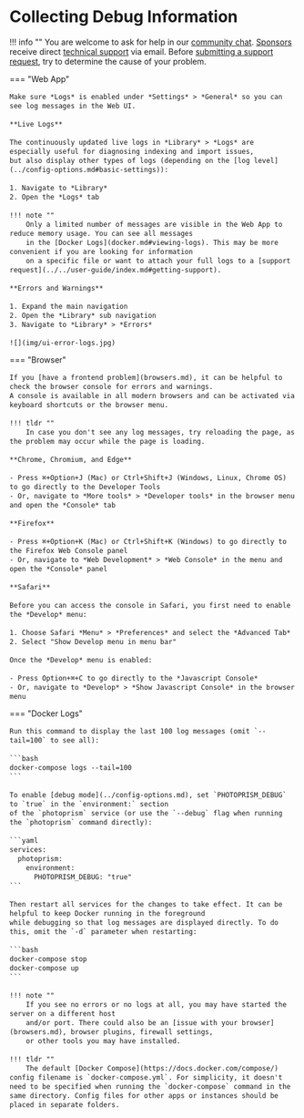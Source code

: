 # Collecting Debug Information

!!! info ""
    You are welcome to ask for help in our [community chat](https://gitter.im/browseyourlife/community).
    [Sponsors](../../funding.md) receive direct [technical support](https://photoprism.app/contact) via email.
    Before [submitting a support request](../../user-guide/index.md#getting-support), try to determine the cause of your problem.

=== "Web App"

    Make sure *Logs* is enabled under *Settings* > *General* so you can see log messages in the Web UI.

    **Live Logs**

    The continuously updated live logs in *Library* > *Logs* are especially useful for diagnosing indexing and import issues,
    but also display other types of logs (depending on the [log level](../config-options.md#basic-settings)):

    1. Navigate to *Library*
    2. Open the *Logs* tab
   
    !!! note ""
        Only a limited number of messages are visible in the Web App to reduce memory usage. You can see all messages
        in the [Docker Logs](docker.md#viewing-logs). This may be more convenient if you are looking for information
        on a specific file or want to attach your full logs to a [support request](../../user-guide/index.md#getting-support).

    **Errors and Warnings**

    1. Expand the main navigation
    2. Open the *Library* sub navigation
    3. Navigate to *Library* > *Errors*

    ![](img/ui-error-logs.jpg)

=== "Browser"
    
    If you [have a frontend problem](browsers.md), it can be helpful to check the browser console for errors and warnings.
    A console is available in all modern browsers and can be activated via keyboard shortcuts or the browser menu.
    
    !!! tldr ""
        In case you don't see any log messages, try reloading the page, as the problem may occur while the page is loading.
    
    **Chrome, Chromium, and Edge**

    - Press ⌘+Option+J (Mac) or Ctrl+Shift+J (Windows, Linux, Chrome OS) to go directly to the Developer Tools
    - Or, navigate to *More tools* > *Developer tools* in the browser menu and open the *Console* tab

    **Firefox**

    - Press ⌘+Option+K (Mac) or Ctrl+Shift+K (Windows) to go directly to the Firefox Web Console panel
    - Or, navigate to *Web Development* > *Web Console* in the menu and open the *Console* panel

    **Safari**

    Before you can access the console in Safari, you first need to enable the *Develop* menu:

    1. Choose Safari *Menu* > *Preferences* and select the *Advanced Tab*
    2. Select "Show Develop menu in menu bar"

    Once the *Develop* menu is enabled:

    - Press Option+⌘+C to go directly to the *Javascript Console*
    - Or, navigate to *Develop* > *Show Javascript Console* in the browser menu

=== "Docker Logs"

    Run this command to display the last 100 log messages (omit `--tail=100` to see all):

    ```bash
    docker-compose logs --tail=100
    ```
    
    To enable [debug mode](../config-options.md), set `PHOTOPRISM_DEBUG` to `true` in the `environment:` section
    of the `photoprism` service (or use the `--debug` flag when running the `photoprism` command directly):
    
    ```yaml
    services:
      photoprism:
        environment:
          PHOTOPRISM_DEBUG: "true"
    ```
    
    Then restart all services for the changes to take effect. It can be helpful to keep Docker running in the foreground
    while debugging so that log messages are displayed directly. To do this, omit the `-d` parameter when restarting:
    
    ```bash
    docker-compose stop
    docker-compose up 
    ```
    
    !!! note ""
        If you see no errors or no logs at all, you may have started the server on a different host
        and/or port. There could also be an [issue with your browser](browsers.md), browser plugins, firewall settings,
        or other tools you may have installed.
    
    !!! tldr ""
        The default [Docker Compose](https://docs.docker.com/compose/) config filename is `docker-compose.yml`. For simplicity, it doesn't need to be specified when running the `docker-compose` command in the same directory. Config files for other apps or instances should be placed in separate folders.
